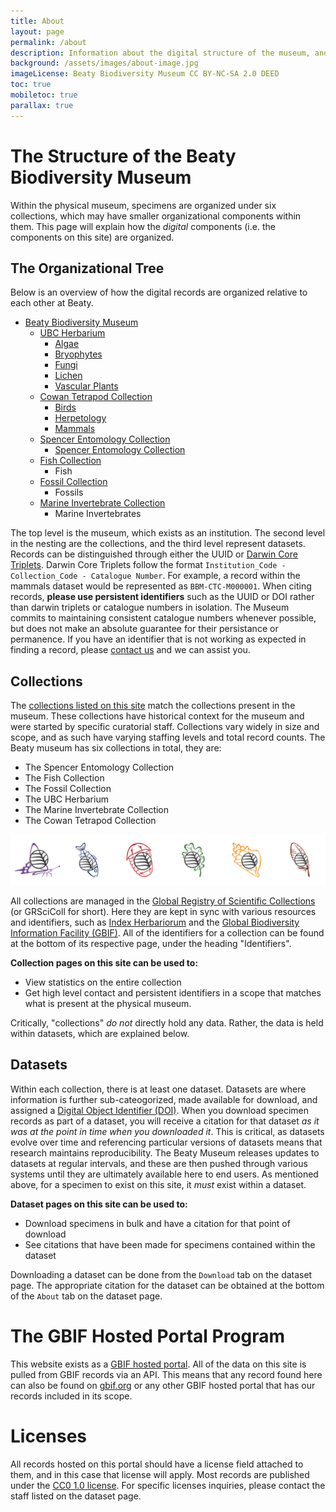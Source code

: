 ```yaml
---
title: About
layout: page
permalink: /about
description: Information about the digital structure of the museum, and how this site is organized.
background: /assets/images/about-image.jpg
imageLicense: Beaty Biodiversity Museum CC BY-NC-SA 2.0 DEED
toc: true
mobiletoc: true
parallax: true
---
```


# The Structure of the Beaty Biodiversity Museum

Within the physical museum, specimens are organized under six collections, which may have smaller organizational components within them. This page will explain how the *digital* components (i.e. the components on this site) are organized.

## The Organizational Tree

Below is an overview of how the digital records are organized relative to each other at Beaty. 

- [Beaty Biodiversity Museum](/institution/c7d5c4da-9590-49c2-b87c-f0e7932611a6)
    - [UBC Herbarium](/collection/b44fcb7f-1227-4fa3-8ed2-de27aabb06e0)
       - [Algae](/dataset/90302970-1bc6-4865-be76-9aef1dd707f9)
       - [Bryophytes](/dataset/4edd9396-59df-4b01-9e29-dc21a59f9963)
       - [Fungi](/dataset/ca1bcd7e-7387-42f9-81ba-1470db55e3e8)
       - [Lichen](/dataset/628abbe5-dc8d-41e9-a0c7-f05efe282649)
       - [Vascular Plants](/dataset/07fd0d79-4883-435f-bba1-58fef110cd13)
    - [Cowan Tetrapod Collection](/collection/3b2ad644-b3e4-4ac9-a57f-23be3f86ed0e)
       - [Birds](/dataset/ba0c046d-52bb-4262-a495-652988c9f3f7)
       - [Herpetology](/dataset/df9c8b86-9d36-4e29-91b3-4274dff053e5)
       - [Mammals](/dataset/3ad882bb-cd21-4201-8b83-3684bfc6d830)
    - [Spencer Entomology Collection](/collection/8f5f5b6f-28c6-44b4-8f21-98c55eaae203)
       - [Spencer Entomology Collection](/dataset/9c45867f-f77d-42f3-9751-ae16bb7c9bc8)
    - [Fish Collection](/collection/5aee131f-91dd-4b78-bfee-296f86801b7f)
       - Fish
    - [Fossil Collection](/collection/1fcf0cb0-aa26-40d0-8311-fb4b6f2050f7)
       - Fossils
    - [Marine Invertebrate Collection](/collection/403e3c1f-086f-461b-9718-60537ee4ce3c)
       - Marine Invertebrates

The top level is the museum, which exists as an institution. The second level in the nesting are the collections, and the third level represent datasets. Records can be distinguished through either the UUID or [Darwin Core Triplets](https://dwc.tdwg.org/rdf/). Darwin Core Triplets follow the format `Institution_Code - Collection_Code - Catalogue Number`. For example, a record within the mammals dataset would be represented as `BBM-CTC-M000001`. When citing records, **please use persistent identifiers** such as the UUID or DOI rather than darwin triplets or catalogue numbers in isolation. The Museum commits to maintaining consistent catalogue numbers whenever possible, but does not make an absolute guarantee for their persistance or permanence. If you have an identifier that is not working as expected in finding a record, please [contact us](/contact-us) and we can assist you.

## Collections

The [collections listed on this site](/collections) match the collections present in the museum. These collections have historical context for the museum and were started by specific curatorial staff. Collections vary widely in size and scope, and as such have varying staffing levels and total record counts. The Beaty museum has six collections in total, they are:

- The Spencer Entomology Collection
- The Fish Collection
- The Fossil Collection
- The UBC Herbarium
- The Marine Invertebrate Collection
- The Cowan Tetrapod Collection
 
![collection-icons](/assets/images/about-collections-icons.png)

All collections are managed in the [Global Registry of Scientific Collections](https://scientific-collections.gbif.org/) (or GRSciColl for short). Here they are kept in sync with various resources and identifiers, such as [Index Herbariorum](https://sweetgum.nybg.org/science/ih/) and the [Global Biodiversity Information Facility (GBIF)](https://gbif.org). All of the identifiers for a collection can be found at the bottom of its respective page, under the heading "Identifiers".

**Collection pages on this site can be used to:**
- View statistics on the entire collection
- Get high level contact and persistent identifiers in a scope that matches what is present at the physical museum.

Critically, "collections" *do not* directly hold any data. Rather, the data is held within datasets, which are explained below.

## Datasets

Within each collection, there is at least one dataset. Datasets are where information is further sub-cateogorized, made available for download, and assigned a [Digital Object Identifier (DOI)](https://www.doi.org/the-identifier/what-is-a-doi/). When you download specimen records as part of a dataset, you will receive a citation for that dataset *as it was at the point in time when you downloaded it*. This is critical, as datasets evolve over time and referencing particular versions of datasets means that research maintains reproducibility. The Beaty Museum releases updates to datasets at regular intervals, and these are then pushed through various systems until they are ultimately available here to end users. As mentioned above, for a specimen to exist on this site, it *must* exist within a dataset.

**Dataset pages on this site can be used to:**
- Download specimens in bulk and have a citation for that point of download
- See citations that have been made for specimens contained within the dataset

Downloading a dataset can be done from the `Download` tab on the dataset page. The appropriate citation for the dataset can be obtained at the bottom of the `About` tab on the dataset page.

# The GBIF Hosted Portal Program

This website exists as a [GBIF hosted portal](https://www.gbif.org/hosted-portals). All of the data on this site is pulled from GBIF records via an API. This means that any record found here can also be found on [gbif.org](https://www.gbif.org) or any other GBIF hosted portal that has our records included in its scope.

# Licenses
All records hosted on this portal should have a license field attached to them, and in this case that license will apply. Most records are published under the [CC0 1.0 license](https://wiki.creativecommons.org/wiki/CC0_1.0_Universal). For specific licenses inquiries, please contact the staff listed on the dataset page.